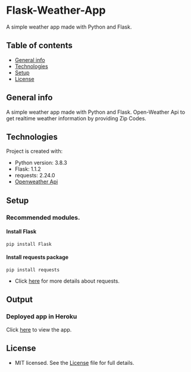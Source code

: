 # Flask-Weather-App
A simple weather app made with Python and Flask.

## Table of contents
* [General info](#general-info)
* [Technologies](#technologies)
* [Setup](#setup)
* [License](#license)

## General info
A simple weather app made with Python and Flask. Open-Weather Api to get realtime weather information by providing Zip Codes.

## Technologies
Project is created with:
* Python version: 3.8.3
* Flask: 1.1.2
* requests: 2.24.0
* [Openweather Api](https://openweathermap.org/current)
	
## Setup
### Recommended modules.
#### Install Flask
```
pip install Flask
```
#### Install requests package
```
pip install requests
```
* Click [here](https://pypi.org/project/requests/) for more details about requests.

## Output
### Deployed app in Heroku 
Click [here](https://flask-weather-app-openweather.herokuapp.com/) to view the app.

## License
* MIT licensed. See the [License](LICENSE) file for full details. 
